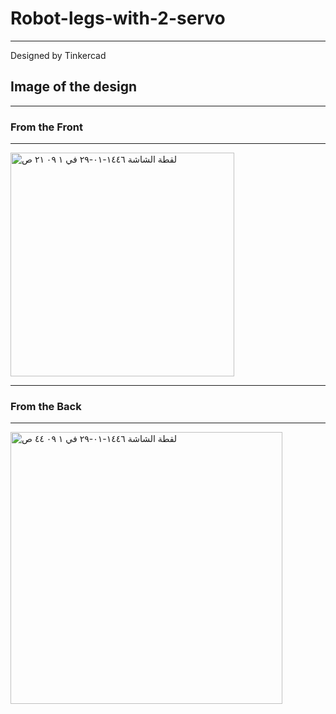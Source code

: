 # Robot-legs-with-2-servo
********
Designed by Tinkercad

## Image of the design 

******

### From the Front 

*****
<img width="358" alt="‏لقطة الشاشة ١٤٤٦-٠١-٢٩ في ١ ٠٩ ٢١ ص" src="https://github.com/user-attachments/assets/2f8b6bd0-be95-42a8-b2ea-d6472cae671c">

******

### From the Back 
*****
<img width="435" alt="‏لقطة الشاشة ١٤٤٦-٠١-٢٩ في ١ ٠٩ ٤٤ ص" src="https://github.com/user-attachments/assets/54c83d3e-91ab-4d20-8276-b632fcb62c8a">


